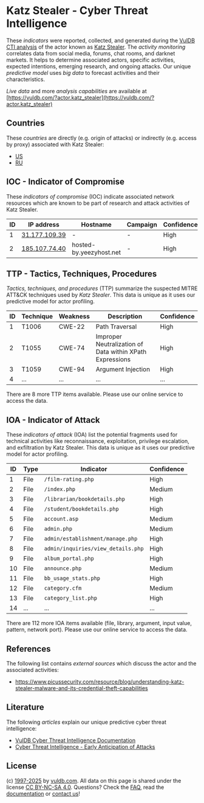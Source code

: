 # Katz Stealer - Cyber Threat Intelligence

These _indicators_ were reported, collected, and generated during the [VulDB CTI analysis](https://vuldb.com/?kb.cti) of the actor known as [Katz Stealer](https://vuldb.com/?actor.katz_stealer). The _activity monitoring_ correlates data from social media, forums, chat rooms, and darknet markets. It helps to determine associated actors, specific activities, expected intentions, emerging research, and ongoing attacks. Our unique _predictive model_ uses _big data_ to forecast activities and their characteristics.

_Live data_ and more _analysis capabilities_ are available at [https://vuldb.com/?actor.katz_stealer](https://vuldb.com/?actor.katz_stealer)

## Countries

These _countries_ are directly (e.g. origin of attacks) or indirectly (e.g. access by proxy) associated with Katz Stealer:

* [US](https://vuldb.com/?country.us)
* [RU](https://vuldb.com/?country.ru)

## IOC - Indicator of Compromise

These _indicators of compromise_ (IOC) indicate associated network resources which are known to be part of research and attack activities of Katz Stealer.

ID | IP address | Hostname | Campaign | Confidence
-- | ---------- | -------- | -------- | ----------
1 | [31.177.109.39](https://vuldb.com/?ip.31.177.109.39) | - | - | High
2 | [185.107.74.40](https://vuldb.com/?ip.185.107.74.40) | hosted-by.yeezyhost.net | - | High

## TTP - Tactics, Techniques, Procedures

_Tactics, techniques, and procedures_ (TTP) summarize the suspected MITRE ATT&CK techniques used by _Katz Stealer_. This data is unique as it uses our predictive model for actor profiling.

ID | Technique | Weakness | Description | Confidence
-- | --------- | -------- | ----------- | ----------
1 | T1006 | CWE-22 | Path Traversal | High
2 | T1055 | CWE-74 | Improper Neutralization of Data within XPath Expressions | High
3 | T1059 | CWE-94 | Argument Injection | High
4 | ... | ... | ... | ...

There are 8 more TTP items available. Please use our online service to access the data.

## IOA - Indicator of Attack

These _indicators of attack_ (IOA) list the potential fragments used for technical activities like reconnaissance, exploitation, privilege escalation, and exfiltration by Katz Stealer. This data is unique as it uses our predictive model for actor profiling.

ID | Type | Indicator | Confidence
-- | ---- | --------- | ----------
1 | File | `/film-rating.php` | High
2 | File | `/index.php` | Medium
3 | File | `/librarian/bookdetails.php` | High
4 | File | `/student/bookdetails.php` | High
5 | File | `account.asp` | Medium
6 | File | `admin.php` | Medium
7 | File | `admin/establishment/manage.php` | High
8 | File | `admin/inquiries/view_details.php` | High
9 | File | `album_portal.php` | High
10 | File | `announce.php` | Medium
11 | File | `bb_usage_stats.php` | High
12 | File | `category.cfm` | Medium
13 | File | `category_list.php` | High
14 | ... | ... | ...

There are 112 more IOA items available (file, library, argument, input value, pattern, network port). Please use our online service to access the data.

## References

The following list contains _external sources_ which discuss the actor and the associated activities:

* https://www.picussecurity.com/resource/blog/understanding-katz-stealer-malware-and-its-credential-theft-capabilities

## Literature

The following _articles_ explain our unique predictive cyber threat intelligence:

* [VulDB Cyber Threat Intelligence Documentation](https://vuldb.com/?kb.cti)
* [Cyber Threat Intelligence - Early Anticipation of Attacks](https://www.scip.ch/en/?labs.20201022)

## License

(c) [1997-2025](https://vuldb.com/?kb.changelog) by [vuldb.com](https://vuldb.com/?kb.about). All data on this page is shared under the license [CC BY-NC-SA 4.0](https://creativecommons.org/licenses/by-nc-sa/4.0/). Questions? Check the [FAQ](https://vuldb.com/?kb.faq), read the [documentation](https://vuldb.com/?kb) or [contact us](https://vuldb.com/?contact)!
